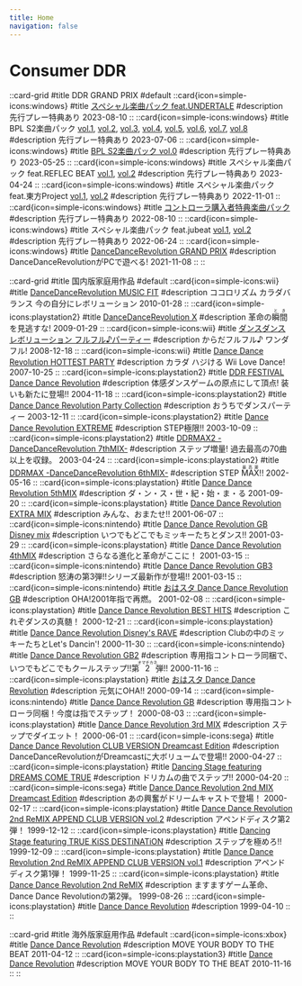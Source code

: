 ```yaml
---
title: Home
navigation: false
---
```


# Consumer DDR

::card-grid
#title
DDR GRAND PRIX
#default
  ::card{icon=simple-icons:windows}
  #title
  [スペシャル楽曲パック feat.UNDERTALE](/windows/grand-prix#スペシャル楽曲パック-featundertale)
  #description
  先行プレー特典あり <time>2023-08-10</time>
  ::
  ::card{icon=simple-icons:windows}
  #title
  BPL S2楽曲パック [vol.1](/windows/grand-prix#bpl-s2楽曲パック-vol1), [vol.2](/windows/grand-prix#bpl-s2楽曲パック-vol2), [vol.3](/windows/grand-prix#bpl-s2楽曲パック-vol3), [vol.4](/windows/grand-prix#bpl-s2楽曲パック-vol4), [vol.5](/windows/grand-prix#bpl-s2楽曲パック-vol5), [vol.6](/windows/grand-prix#bpl-s2楽曲パック-vol6), [vol.7](/windows/grand-prix#bpl-s2楽曲パック-vol7), [vol.8](/windows/grand-prix#bpl-s2楽曲パック-vol8)
  #description
  先行プレー特典あり <time>2023-07-06</time>
  ::
  ::card{icon=simple-icons:windows}
  #title
  [BPL S2楽曲パック vol.0](/windows/grand-prix#bpl-s2楽曲パック-vol0)
  #description
  先行プレー特典あり <time>2023-05-25</time>
  ::
  ::card{icon=simple-icons:windows}
  #title
  スペシャル楽曲パック feat.REFLEC BEAT [vol.1](/windows/grand-prix#スペシャル楽曲パック-featreflec-beat-vol1), [vol.2](/windows/grand-prix#スペシャル楽曲パック-featreflec-beat-vol2)
  #description
  先行プレー特典あり <time>2023-04-24</time>
  ::
  ::card{icon=simple-icons:windows}
  #title
  スペシャル楽曲パック feat.東方Project [vol.1](/windows/grand-prix#スペシャル楽曲パック-feat東方project-vol1), [vol.2](/windows/grand-prix#スペシャル楽曲パック-feat東方project-vol2)
  #description
  先行プレー特典あり <time>2022-11-01</time>
  ::
  ::card{icon=simple-icons:windows}
  #title
  [コントローラ購入者特典楽曲パック](/windows/grand-prix#コントローラ購入者特典楽曲パック)
  #description
  先行プレー特典あり <time>2022-08-10</time>
  ::
  ::card{icon=simple-icons:windows}
  #title
  スペシャル楽曲パック feat.jubeat [vol.1](/windows/grand-prix#スペシャル楽曲パック-featjubeat-vol1), [vol.2](/windows/grand-prix#スペシャル楽曲パック-featjubeat-vol2)
  #description
  先行プレー特典あり <time>2022-06-24</time>
  ::
  ::card{icon=simple-icons:windows}
  #title
  [DanceDanceRevolution GRAND PRIX](/windows/grand-prix)
  #description
  DanceDanceRevolutionがPCで遊べる! <time>2021-11-08</time>
  ::
::

::card-grid
#title
国内版家庭用作品
#default
  ::card{icon=simple-icons:wii}
  #title
  [DanceDanceRevolution MUSIC FIT](/wii-jp/music-fit)
  #description
  ココロリズム カラダバランス 今の自分にレボリューション <time>2010-01-28</time>
  ::
  ::card{icon=simple-icons:playstation2}
  #title
  [DanceDanceRevolution X](/playstation2-jp/x)
  #description
  革命の<ruby>瞬間<rt>とき</rt></ruby>を見逃すな! <time>2009-01-29</time>
  ::
  ::card{icon=simple-icons:wii}
  #title
  [ダンスダンスレボリューション フルフル♪パーティー](/wii-jp/furufuru)
  #description
  からだフルフル♪ ワンダフル! <time>2008-12-18</time>
  ::
  ::card{icon=simple-icons:wii}
  #title
  [Dance Dance Revolution HOTTEST PARTY](/wii-jp/hottest)
  #description
  カラダ ハジける Wii Love Dance! <time>2007-10-25</time>
  ::
  ::card{icon=simple-icons:playstation2}
  #title
  [DDR FESTIVAL Dance Dance Revolution](/playstation2-jp/festival)
  #description
  体感ダンスゲームの原点にして頂点! 装いも新たに登場!! <time>2004-11-18</time>
  ::
  ::card{icon=simple-icons:playstation2}
  #title
  [Dance Dance Revolution Party Collection](/playstation2-jp/party)
  #description
  おうちでダンスパーティー <time>2003-12-11</time>
  ::
  ::card{icon=simple-icons:playstation2}
  #title
  [Dance Dance Revolution EXTREME](/playstation2-jp/extreme)
  #description
  STEP極限!! <time>2003-10-09</time>
  ::
  ::card{icon=simple-icons:playstation2}
  #title
  [DDRMAX2 -DanceDanceRevolution 7thMIX-](/playstation2-jp/max2)
  #description
  ステップ増量! 過去最高の70曲以上を収録。 <time>2003-04-24</time>
  ::
  ::card{icon=simple-icons:playstation2}
  #title
  [DDRMAX -DanceDanceRevolution 6thMIX-](/playstation2-jp/max)
  #description
  STEP <ruby>MAX<rt>最高潮</rt></ruby>!! <time>2002-05-16</time>
  ::
  ::card{icon=simple-icons:playstation}
  #title
  [Dance Dance Revolution 5thMIX](/playstation-jp/5th)
  #description
  ダ・ン・ス・世・紀・始・ま・る <time>2001-09-20</time>
  ::
  ::card{icon=simple-icons:playstation}
  #title
  [Dance Dance Revolution EXTRA MIX](/playstation-jp/extra)
  #description
  みんな、おまたせ!! <time>2001-06-07</time>
  ::
  ::card{icon=simple-icons:nintendo}
  #title
  [Dance Dance Revolution GB Disney mix](/gameboy/disney)
  #description
  いつでもどこでもミッキーたちとダンス!! <time>2001-03-29</time>
  ::
  ::card{icon=simple-icons:playstation}
  #title
  [Dance Dance Revolution 4thMIX](/playstation-jp/4th)
  #description
  さらなる進化と革命がここに！ <time>2001-03-15</time>
  ::
  ::card{icon=simple-icons:nintendo}
  #title
  [Dance Dance Revolution GB3](/gameboy/gb3)
  #description
  怒涛の第3弾!!シリーズ最新作が登場!! <time>2001-03-15</time>
  ::
  ::card{icon=simple-icons:nintendo}
  #title
  [おはスタ Dance Dance Revolution GB](/gameboy/oha-sta)
  #description
  OHA!2001年指で再燃。 <time>2001-02-08</time>
  ::
  ::card{icon=simple-icons:playstation}
  #title
  [Dance Dance Revolution BEST HITS](/playstation-jp/best)
  #description
  これぞダンスの真髄！ <time>2000-12-21</time>
  ::
  ::card{icon=simple-icons:playstation}
  #title
  [Dance Dance Revolution Disney's RAVE](/playstation-jp/disney)
  #description
  Clubの中のミッキーたちとLet's Dancin'! <time>2000-11-30</time>
  ::
  ::card{icon=simple-icons:nintendo}
  #title
  [Dance Dance Revolution GB2](/gameboy/gb2)
  #description
  専用指コントローラ同梱で、いつでもどこでもクールステップ!!第<ruby>2<rt>オマチカネ</rt></ruby>弾!! <time>2000-11-16</time>
  ::
  ::card{icon=simple-icons:playstation}
  #title
  [おはスタ Dance Dance Revolution](/playstation-jp/oha-sta)
  #description
  元気にOHA!! <time>2000-09-14</time>
  ::
  ::card{icon=simple-icons:nintendo}
  #title
  [Dance Dance Revolution GB](/gameboy/1st)
  #description
  専用指コントローラ同梱！今度は指でステップ！ <time>2000-08-03</time>
  ::
  ::card{icon=simple-icons:playstation}
  #title
  [Dance Dance Revolution 3rd MIX](/playstation-jp/3rd)
  #description
  ステップでダイエット！ <time>2000-06-01</time>
  ::
  ::card{icon=simple-icons:sega}
  #title
  [Dance Dance Revolution CLUB VERSION Dreamcast Edition](/dreamcast-jp/club)
  #description
  DanceDanceRevolutionがDreamcastに大ボリュームで登場!! <time>2000-04-27</time>
  ::
  ::card{icon=simple-icons:playstation}
  #title
  [Dancing Stage featuring DREAMS COME TRUE](/playstation-jp/dct)
  #description
  ドリカムの曲でステップ!! <time>2000-04-20</time>
  ::
  ::card{icon=simple-icons:sega}
  #title
  [Dance Dance Revolution 2nd MIX Dreamcast Edition](/dreamcast-jp/2nd)
  #description
  あの興奮がドリームキャストで登場！ <time>2000-02-17</time>
  ::
  ::card{icon=simple-icons:playstation}
  #title
  [Dance Dance Revolution 2nd ReMIX APPEND CLUB VERSION vol.2](/playstation-jp/club-vol2)
  #description
  アペンドディスク第2弾！ <time>1999-12-12</time>
  ::
  ::card{icon=simple-icons:playstation}
  #title
  [Dancing Stage featuring TRUE KiSS DESTiNATiON](/playstation-jp/tkd)
  #description
  ステップを極めろ!! <time>1999-12-09</time>
  ::
  ::card{icon=simple-icons:playstation}
  #title
  [Dance Dance Revolution 2nd ReMIX APPEND CLUB VERSION vol.1](/playstation-jp/club-vol1)
  #description
  アペンドディスク第1弾！ <time>1999-11-25</time>
  ::
  ::card{icon=simple-icons:playstation}
  #title
  [Dance Dance Revolution 2nd ReMIX](/playstation-jp/2nd)
  #description
  ますますゲーム革命、Dance Dance Revolutionの第2弾。 <time>1999-08-26</time>
  ::
  ::card{icon=simple-icons:playstation}
  #title
  [Dance Dance Revolution](/playstation-jp/1st)
  #description
  <time>1999-04-10</time>
  ::
::

::card-grid
#title
海外版家庭用作品
#default
  ::card{icon=simple-icons:xbox}
  #title
  [Dance Dance Revolution](/xbox360-us/2010)
  #description
  MOVE YOUR BODY TO THE BEAT <time>2011-04-12</time>
  ::
  ::card{icon=simple-icons:playstation3}
  #title
  [Dance Dance Revolution](/other/ps3)
  #description
  MOVE YOUR BODY TO THE BEAT <time>2010-11-16</time>
  ::
::
